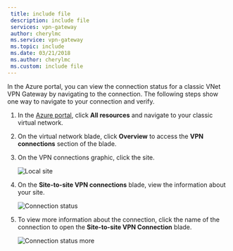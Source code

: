 ```yaml
---
 title: include file
 description: include file
 services: vpn-gateway
 author: cherylmc
 ms.service: vpn-gateway
 ms.topic: include
 ms.date: 03/21/2018
 ms.author: cherylmc
 ms.custom: include file
---
```

In the Azure portal, you can view the connection status for a classic VNet VPN Gateway by navigating to the connection. The following steps show one way to navigate to your connection and verify.

1. In the [Azure portal](http://portal.azure.com), click **All resources** and navigate to your classic virtual network.
2. On the virtual network blade, click **Overview** to access the **VPN connections** section of the blade.
3. On the VPN connections graphic, click the site.

	![Local site](./media/vpn-gateway-verify-connection-azureportal-classic/localsitename.png "local site")
4. On the **Site-to-site VPN connections** blade, view the information about your site.

	![Connection status](./media/vpn-gateway-verify-connection-azureportal-classic/siteconnectstatus.png "Connection status")
5. To view more information about the connection, click the name of the connection to open the **Site-to-site VPN Connection** blade.

	![Connection status more](./media/vpn-gateway-verify-connection-azureportal-classic/connections4.png "Connection status more info")